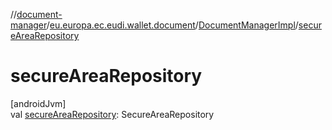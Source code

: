 //[document-manager](../../../index.md)/[eu.europa.ec.eudi.wallet.document](../index.md)/[DocumentManagerImpl](index.md)/[secureAreaRepository](secure-area-repository.md)

# secureAreaRepository

[androidJvm]\
val [secureAreaRepository](secure-area-repository.md): SecureAreaRepository
